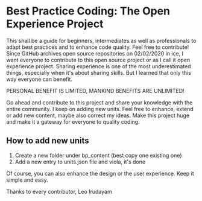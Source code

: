 # Best Practice Coding: The Open Experience Project
This shall be a guide for beginners, intermediates as well as professionals to adapt best practices and to enhance code quality. Feel free to contribute! Since GitHub archives open source repositories on 02/02/2020 in ice, I want everyone to contribute to this open source project or as I call it open experience project. Sharing experience is one of the most underestimated things, especially when it's about sharing skills. But I learned that only this way everyone can benefit.

PERSONAL BENEFIT IS LIMITED, MANKIND BENEFITS ARE UNLIMITED!

Go ahead and contribute to this project and share your knowledge with the entire community. I keep on adding new units. Feel free to enhance, extend or add new content, maybe also correct my ideas. Make this project huge and make it a gateway for everyone to quality coding.

## How to add new units
1. Create a new folder under bp_content (best copy one existing one)
2. Add a new entry to units.json file and viola, it's done

Of course, you can also enhance the design or the user experience. Keep it simple and easy.

Thanks to every contributor,
Leo Irudayam
